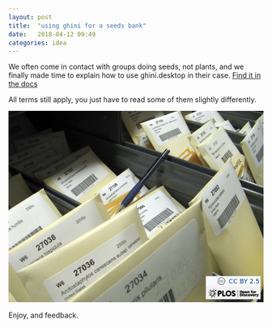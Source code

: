 ```yaml
---
layout: post
title:  "using ghini for a seeds bank"
date:   2018-04-12 09:49
categories: idea
---
```


We often come in contact with groups doing seeds, not plants, and we finally
made time to explain how to use ghini.desktop in their case.  [Find it in
the
docs](http://ghini.readthedocs.io/en/ghini-1.0-dev/use_cases.html#using-ghini-for-a-seed-database)

All terms still apply, you just have to read some of them slightly differently.

![a seed bank, as Ghini can also help maintain](/images/Seedbank.jpg)

Enjoy, and feedback.
